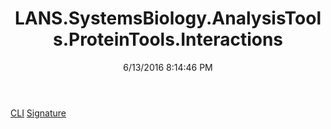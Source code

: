 ﻿---
title: LANS.SystemsBiology.AnalysisTools.ProteinTools.Interactions
date: 6/13/2016 8:14:46 PM
---

[CLI](T-LANS.SystemsBiology.AnalysisTools.ProteinTools.Interactions.CLI.html)
[Signature](T-LANS.SystemsBiology.AnalysisTools.ProteinTools.Interactions.Signature.html)
